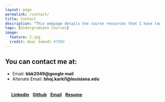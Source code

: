 ```yaml
---
layout: page
permalink: /contact/
title: Contact 
description: "This webpage details the course resources that I have tagught for undergraduate students"
tags: [Undergraduate Courses]
image:
  feature: 2.jpg
  credit: Amar Subedi #TODO
---
```


## You can contact me at:
- Email: __bbk2049@google mail__
- Altenate Email: __bhoj.karki1@louisiana.edu__

<div style="padding:20px;padding-bottom:500px">
<a target="_blank" rel="noopener noreferrer" href="https://www.linkedin.com/in/karki305/" type="button" class="btn btn-warning"><b>Linkedin</b></a>
&nbsp; <a target="_blank" rel="noopener noreferrer" href="https://github.com/bhoj001" type="button" class="btn btn-primary"><b>Github</b></a> &nbsp;
<a href="mailto:bbk2049@gmail.com" type="button" class="btn btn-info"><b>Email</b></a> &nbsp;
<a target="_blank" rel="noopener noreferrer" href="/images/BhojResume.pdf" type="button" class="btn btn-success"><b>Resume</b></a>
</div>



